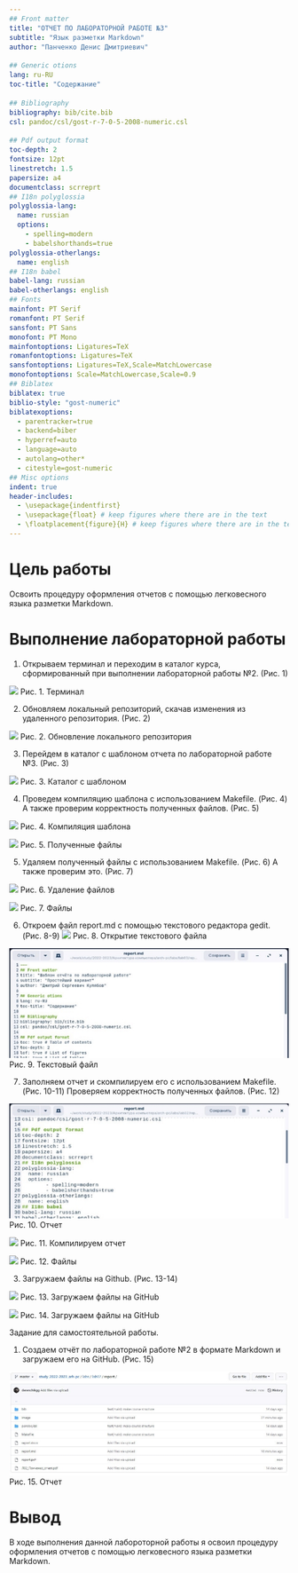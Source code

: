 ```yaml
---
## Front matter
title: "ОТЧЕТ ПО ЛАБОРАТОРНОЙ РАБОТЕ №3"
subtitle: "Язык разметки Markdown"
author: "Панченко Денис Дмитриевич"

## Generic otions
lang: ru-RU
toc-title: "Содержание"

## Bibliography
bibliography: bib/cite.bib
csl: pandoc/csl/gost-r-7-0-5-2008-numeric.csl

## Pdf output format
toc-depth: 2
fontsize: 12pt
linestretch: 1.5
papersize: a4
documentclass: scrreprt
## I18n polyglossia
polyglossia-lang:
  name: russian
  options:
	- spelling=modern
	- babelshorthands=true
polyglossia-otherlangs:
  name: english
## I18n babel
babel-lang: russian
babel-otherlangs: english
## Fonts
mainfont: PT Serif
romanfont: PT Serif
sansfont: PT Sans
monofont: PT Mono
mainfontoptions: Ligatures=TeX
romanfontoptions: Ligatures=TeX
sansfontoptions: Ligatures=TeX,Scale=MatchLowercase
monofontoptions: Scale=MatchLowercase,Scale=0.9
## Biblatex
biblatex: true
biblio-style: "gost-numeric"
biblatexoptions:
  - parentracker=true
  - backend=biber
  - hyperref=auto
  - language=auto
  - autolang=other*
  - citestyle=gost-numeric
## Misc options
indent: true
header-includes:
  - \usepackage{indentfirst}
  - \usepackage{float} # keep figures where there are in the text
  - \floatplacement{figure}{H} # keep figures where there are in the text
---
```


# Цель работы

Освоить процедуру оформления отчетов с помощью легковесного языка разметки Markdown.

# Выполнение лабораторной работы

1) Открываем терминал и переходим в каталог курса, сформированный при выполнении лабораторной работы №2. (Рис. 1)

![](image/Aspose.Words.c520a693-c006-4504-abe8-2a0a7b4297d8.001.png)
Рис. 1. Терминал 

2) Обновляем локальный репозиторий, скачав изменения из удаленного репозитория. (Рис. 2) 

![](image/Aspose.Words.c520a693-c006-4504-abe8-2a0a7b4297d8.002.png)
Рис. 2. Обновление локального репозитория 

3) Перейдем в каталог с шаблоном отчета по лабораторной работе №3. (Рис. 3) 

![](image/Aspose.Words.c520a693-c006-4504-abe8-2a0a7b4297d8.003.png)
Рис. 3. Каталог с шаблоном 

4) Проведем компиляцию шаблона с использованием Makefile. (Рис. 4) А также проверим корректность полученных файлов. (Рис. 5) 

![](image/Aspose.Words.c520a693-c006-4504-abe8-2a0a7b4297d8.004.png)
Рис. 4. Компиляция шаблона 

![](image/Aspose.Words.c520a693-c006-4504-abe8-2a0a7b4297d8.005.png)
Рис. 5. Полученные файлы 

5) Удаляем полученный файлы с использованием Makefile. (Рис. 6) А также проверим это. (Рис. 7) 

![](image/Aspose.Words.c520a693-c006-4504-abe8-2a0a7b4297d8.006.png)
Рис. 6. Удаление файлов 

![](image/Aspose.Words.c520a693-c006-4504-abe8-2a0a7b4297d8.007.png)
Рис. 7. Файлы 

6) Откроем файл report.md c помощью текстового редактора gedit. (Рис. 8-9) 
![](image/Aspose.Words.c520a693-c006-4504-abe8-2a0a7b4297d8.008.png)
Рис. 8. Открытие текстового файла 

![](image/Aspose.Words.c520a693-c006-4504-abe8-2a0a7b4297d8.009.jpeg)
Рис. 9. Текстовый файл 

7) Заполняем отчет и скомпилируем его с использованием Makefile. (Рис. 10-11)  Проверяем корректность полученных файлов. (Рис. 12) 

![](image/Aspose.Words.c520a693-c006-4504-abe8-2a0a7b4297d8.010.jpeg)
Рис. 10. Отчет 

![](image/Aspose.Words.c520a693-c006-4504-abe8-2a0a7b4297d8.011.png)
Рис. 11. Компилируем отчет 

![](image/Aspose.Words.c520a693-c006-4504-abe8-2a0a7b4297d8.012.png)
Рис. 12. Файлы 

3) Загружаем файлы на Github. (Рис. 13-14) 

![](image/Aspose.Words.c520a693-c006-4504-abe8-2a0a7b4297d8.013.png)
Рис. 13. Загружаем файлы на GitHub 

![](image/Aspose.Words.c520a693-c006-4504-abe8-2a0a7b4297d8.014.png)
Рис. 14. Загружаем файлы на GitHub 

Задание для самостоятельной работы. 

1) Создаем отчёт по лабораторной работе №2 в формате Markdown и загружаем его на GitHub. (Рис. 15) 

![](image/Aspose.Words.c520a693-c006-4504-abe8-2a0a7b4297d8.015.jpeg)
Рис. 15. Отчет 

# Вывод

В ходе выполнения данной лабороторной работы я освоил процедуру оформления отчетов с помощью легковесного языка разметки Markdown. 
